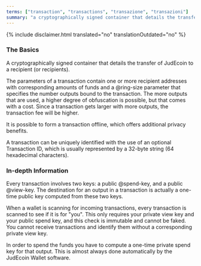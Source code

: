 ```yaml
---
terms: ["transaction", "transactions", "transazione", "transazioni"]
summary: "a cryptographically signed container that details the transfer of JudEcoin to a recipient (or recipients)"
---
```


{% include disclaimer.html translated="no" translationOutdated="no" %}
### The Basics

A cryptographically signed container that details the transfer of JudEcoin to a recipient (or recipients).

The parameters of a transaction contain one or more recipient addresses with corresponding amounts of funds and a @ring-size parameter that specifies the number outputs bound to the transaction. The more outputs that are used, a higher degree of obfuscation is possible, but that comes with a cost. Since a transaction gets larger with more outputs, the transaction fee will be higher.

It is possible to form a transaction offline, which offers additional privacy benefits.

A transaction can be uniquely identified with the use of an optional Transaction ID, which is usually represented by a 32-byte string (64 hexadecimal characters).

### In-depth Information
Every transaction involves two keys: a public @spend-key, and a public @view-key. The destination for an output in a transaction is actually a one-time public key computed from these two keys.

When a wallet is scanning for incoming transactions, every transaction is scanned to see if it is for "you". This only requires your private view key and your public spend key, and this check is immutable and cannot be faked. You cannot receive transactions and identify them without a corresponding private view key.

In order to spend the funds you have to compute a one-time private spend key for that output.  This is almost always done automatically by the JudEcoin Wallet software.
